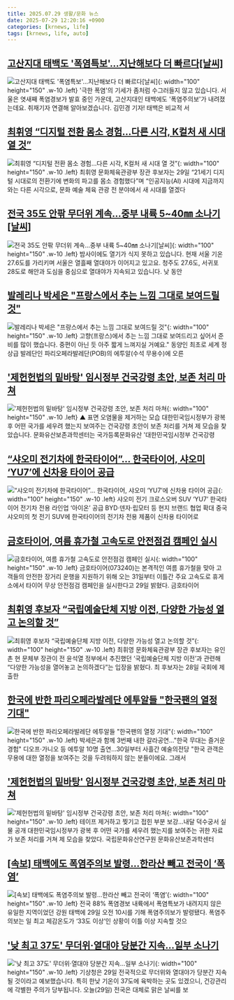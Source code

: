 ```yaml
---
title: 2025.07.29 생활/문화 뉴스
date: 2025-07-29 12:20:16 +0900
categories: [krnews, life]
tags: [krnews, life, auto]
---
```

## [고산지대 태백도 '폭염특보'...지난해보다 더 빠르다[날씨]](https://n.news.naver.com/mnews/article/052/0002226062)

![고산지대 태백도 '폭염특보'...지난해보다 더 빠르다[날씨]](https://mimgnews.pstatic.net/image/origin/052/2025/07/29/2226062.jpg?type=nf220_150){: width="100" height="150" .w-10 .left}
'극한 폭염'의 기세가 좀처럼 수그러들지 않고 있습니다. 서울은 엿새째 폭염경보가 발효 중인 가운데, 고산지대인 태백에도 '폭염주의보'가 내려졌는데요. 취재기자 연결해 알아보겠습니다. 김민경 기자! 태백은 비교적 서

## [최휘영 “디지털 전환 몸소 경험…다른 시각, K컬처 새 시대 열 것”](https://n.news.naver.com/mnews/article/018/0006076118)

![최휘영 “디지털 전환 몸소 경험…다른 시각, K컬처 새 시대 열 것”](https://mimgnews.pstatic.net/image/origin/018/2025/07/29/6076118.jpg?type=nf220_150){: width="100" height="150" .w-10 .left}
최휘영 문화체육관광부 장관 후보자는 29일 “21세기 디지털 시대로의 전환기에 변화의 파고를 몸소 경험했다”며 “인공지능(AI) 시대에 지금까지와는 다른 시각으로, 문화 예술 체육 관광 전 분야에서 새 시대를 열겠다

## [전국 35도 안팎 무더위 계속…중부 내륙 5~40㎜ 소나기[날씨]](https://n.news.naver.com/mnews/article/055/0001279272)

![전국 35도 안팎 무더위 계속…중부 내륙 5~40㎜ 소나기[날씨]](https://mimgnews.pstatic.net/image/origin/055/2025/07/29/1279272.jpg?type=nf220_150){: width="100" height="150" .w-10 .left}
밤사이에도 열기가 식지 못하고 있습니다. 현재 서울 기온 27.6도를 가리키며 서울은 열흘째 열대야가 이어지고 있고요. 청주도 27.6도, 서귀포 28도로 해안과 도심을 중심으로 열대야가 지속되고 있습니다. 낮 동안

## [발레리나 박세은 "프랑스에서 추는 느낌 그대로 보여드릴 것"](https://n.news.naver.com/mnews/article/015/0005163876)

![발레리나 박세은 "프랑스에서 추는 느낌 그대로 보여드릴 것"](https://mimgnews.pstatic.net/image/origin/015/2025/07/29/5163876.jpg?type=nf220_150){: width="100" height="150" .w-10 .left}
고향(프랑스)에서 추는 느낌 그대로 보여드리고 싶어서 준비를 많이 했습니다. 중편이 아닌 듯 아주 짧게 느껴지실 거예요." 동양인 최초로 세계 정상급 발레단인 파리오페라발레단(POB)의 에투알(수석 무용수)에 오른

## ['제헌헌법의 밑바탕' 임시정부 건국강령 초안, 보존 처리 마쳐](https://n.news.naver.com/mnews/article/055/0001279326)

!['제헌헌법의 밑바탕' 임시정부 건국강령 초안, 보존 처리 마쳐](https://mimgnews.pstatic.net/image/origin/055/2025/07/29/1279326.jpg?type=nf220_150){: width="100" height="150" .w-10 .left}
▲ 표면 오염물을 제거하는 모습 대한민국임시정부가 광복 후 어떤 국가를 세우려 했는지 보여주는 건국강령 초안이 보존 처리를 거쳐 제 모습을 찾았습니다. 문화유산보존과학센터는 국가등록문화유산 '대한민국임시정부 건국강령

## [“샤오미 전기차에 한국타이어”... 한국타이어, 샤오미 ‘YU7’에 신차용 타이어 공급](https://n.news.naver.com/mnews/article/009/0005532259)

![“샤오미 전기차에 한국타이어”... 한국타이어, 샤오미 ‘YU7’에 신차용 타이어 공급](https://mimgnews.pstatic.net/image/origin/009/2025/07/28/5532259.jpg?type=nf220_150){: width="100" height="150" .w-10 .left}
샤오미 전기 크로스오버 SUV ‘YU7’ 한국타이어 전기차 전용 라인업 ‘아이온’ 공급 BYD·덴자·립모터 등 현지 브랜드 협업 확대 중국 샤오미의 첫 전기 SUV에 한국타이어의 전기차 전용 제품이 신차용 타이어로

## [금호타이어, 여름 휴가철 고속도로 안전점검 캠페인 실시](https://n.news.naver.com/mnews/article/018/0006075887)

![금호타이어, 여름 휴가철 고속도로 안전점검 캠페인 실시](https://mimgnews.pstatic.net/image/origin/018/2025/07/29/6075887.jpg?type=nf220_150){: width="100" height="150" .w-10 .left}
금호타이어(073240)는 본격적인 여름 휴가철을 맞아 고객들의 안전한 장거리 운행을 지원하기 위해 오는 31일부터 이틀간 주요 고속도로 휴게소에서 타이어 무상 안전점검 캠페인을 실시한다고 29일 밝혔다. 금호타이어

## [최휘영 후보자 “국립예술단체 지방 이전, 다양한 가능성 열고 논의할 것”](https://n.news.naver.com/mnews/article/018/0006075484)

![최휘영 후보자 “국립예술단체 지방 이전, 다양한 가능성 열고 논의할 것”](https://mimgnews.pstatic.net/image/origin/018/2025/07/28/6075484.jpg?type=nf220_150){: width="100" height="150" .w-10 .left}
최휘영 문화체육관광부 장관 후보자는 유인촌 현 문체부 장관이 전 윤석열 정부에서 추진했던 ‘국립예술단체 지방 이전’과 관련해 “다양한 가능성을 열어놓고 논의하겠다”는 입장을 밝혔다. 최 후보자는 28일 국회에 제출한

## [한국에 반한 파리오페라발레단 에투알들 "한국팬의 열정 기대"](https://n.news.naver.com/mnews/article/001/0015534690)

![한국에 반한 파리오페라발레단 에투알들 "한국팬의 열정 기대"](https://mimgnews.pstatic.net/image/origin/001/2025/07/28/15534690.jpg?type=nf220_150){: width="100" height="150" .w-10 .left}
박세은과 함께 3번째 내한 갈라공연…"한국 무대는 즐거운 경험" 디오프·가니오 등 에투알 10명 출연…30일부터 사흘간 예술의전당 "한국 관객은 무용에 대한 열정을 보여주는 것을 두려워하지 않는 분들이에요. 그래서

## ['제헌헌법의 밑바탕' 임시정부 건국강령 초안, 보존 처리 마쳐](https://n.news.naver.com/mnews/article/001/0015535172)

!['제헌헌법의 밑바탕' 임시정부 건국강령 초안, 보존 처리 마쳐](https://mimgnews.pstatic.net/image/origin/001/2025/07/29/15535172.jpg?type=nf220_150){: width="100" height="150" .w-10 .left}
테이프 제거하고 찢기고 접힌 부분 보강…내달 덕수궁서 실물 공개 대한민국임시정부가 광복 후 어떤 국가를 세우려 했는지를 보여주는 귀한 자료가 보존 처리를 거쳐 제 모습을 찾았다. 국립문화유산연구원 문화유산보존과학센터

## [[속보] 태백에도 폭염주의보 발령…한라산 빼고 전국이 ‘폭염’](https://n.news.naver.com/mnews/article/009/0005532715)

![[속보] 태백에도 폭염주의보 발령…한라산 빼고 전국이 ‘폭염’](https://mimgnews.pstatic.net/image/origin/009/2025/07/29/5532715.jpg?type=nf220_150){: width="100" height="150" .w-10 .left}
전국 88% 폭염경보 내륙에서 폭염특보가 내려지지 않은 유일한 지역이었던 강원 태백에 29일 오전 10시를 기해 폭염주의보가 발령됐다. 폭염주의보는 일 최고 체감온도가 ‘33도 이상’인 상황이 이틀 이상 지속할 것으

## ['낮 최고 37도' 무더위·열대야 당분간 지속...일부 소나기](https://n.news.naver.com/mnews/article/660/0000089915)

!['낮 최고 37도' 무더위·열대야 당분간 지속...일부 소나기](https://mimgnews.pstatic.net/image/origin/660/2025/07/29/89915.jpg?type=nf220_150){: width="100" height="150" .w-10 .left}
기상청은 29일 전국적으로 무더위와 열대야가 당분간 지속될 것이라고 예보했습니다. 특히 한낮 기온이 37도에 육박하는 곳도 있겠으니, 건강관리에 각별한 주의가 당부됩니다. 오늘(29일) 전국은 대체로 맑은 날씨를 보

